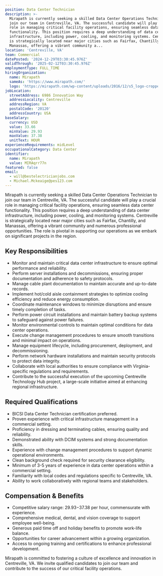 ```yaml
---
position: Data Center Technician
description: >-
  Mirapath is currently seeking a skilled Data Center Operations Technician to
  join our team in Centreville, VA. The successful candidate will play a crucial
  role in managing critical facility operations, ensuring seamless data center
  functionality. This position requires a deep understanding of data center
  infrastructure, including power, cooling, and monitoring systems. Centreville
  is strategically located near major cities such as Fairfax, Chantilly, and
  Manassas, offering a vibrant community a...
location: 'Centreville, VA'
team: Commercial
datePosted: '2024-12-29T03:30:45.976Z'
validThrough: '2025-02-12T03:30:45.976Z'
employmentType: FULL_TIME
hiringOrganization:
  name: Mirapath
  sameAs: 'https://www.mirapath.com/'
  logo: 'https://mirapath.com/wp-content/uploads/2016/12/s5_logo-cropped.png'
jobLocation:
  streetAddress: 6986 Innovation Way
  addressLocality: Centreville
  addressRegion: VA
  postalCode: '20120'
  addressCountry: USA
baseSalary:
  currency: USD
  value: 33.66
  minValue: 29.93
  maxValue: 37.38
  unitText: HOUR
experienceRequirements: midLevel
occupationalCategory: Data Center
identifier:
  name: Mirapath
  value: MIRAqrr77n
featured: false
email:
  - will@bestelectricianjobs.com
  - Michael.Mckeaige@pes123.com
---
```




Mirapath is currently seeking a skilled Data Center Operations Technician to join our team in Centreville, VA. The successful candidate will play a crucial role in managing critical facility operations, ensuring seamless data center functionality. This position requires a deep understanding of data center infrastructure, including power, cooling, and monitoring systems. Centreville is strategically located near major cities such as Fairfax, Chantilly, and Manassas, offering a vibrant community and numerous professional opportunities. The role is pivotal in supporting our operations as we embark on significant projects in the region.

## Key Responsibilities

- Monitor and maintain critical data center infrastructure to ensure optimal performance and reliability.
- Perform server installations and decommissions, ensuring proper documentation and adherence to safety protocols.
- Manage cable plant documentation to maintain accurate and up-to-date records.
- Implement hot/cold aisle containment strategies to optimize cooling efficiency and reduce energy consumption.
- Coordinate maintenance windows to minimize disruptions and ensure timely completion of tasks.
- Perform power circuit installations and maintain battery backup systems to safeguard against power failures.
- Monitor environmental controls to maintain optimal conditions for data center operations.
- Execute change management procedures to ensure smooth transitions and minimal impact on operations.
- Manage equipment lifecycle, including procurement, deployment, and decommissioning.
- Perform network hardware installations and maintain security protocols to protect data integrity.
- Collaborate with local authorities to ensure compliance with Virginia-specific regulations and requirements.
- Contribute to the successful execution of the upcoming Centreville Technology Hub project, a large-scale initiative aimed at enhancing regional infrastructure.

## Required Qualifications

- BICSI Data Center Technician certification preferred.
- Proven experience with critical infrastructure management in a commercial setting.
- Proficiency in dressing and terminating cables, ensuring quality and reliability.
- Demonstrated ability with DCIM systems and strong documentation skills.
- Experience with change management procedures to support dynamic operational environments.
- Clean background check required for security clearance eligibility.
- Minimum of 3-5 years of experience in data center operations within a commercial setting.
- Familiarity with local codes and regulations specific to Centreville, VA.
- Ability to work collaboratively with regional teams and stakeholders.

## Compensation & Benefits

- Competitive salary range: $29.93-$37.38 per hour, commensurate with experience.
- Comprehensive medical, dental, and vision coverage to support employee well-being.
- Generous paid time off and holiday benefits to promote work-life balance.
- Opportunities for career advancement within a growing organization.
- Access to ongoing training and certifications to enhance professional development. 

Mirapath is committed to fostering a culture of excellence and innovation in Centreville, VA. We invite qualified candidates to join our team and contribute to the success of our critical facility operations.
